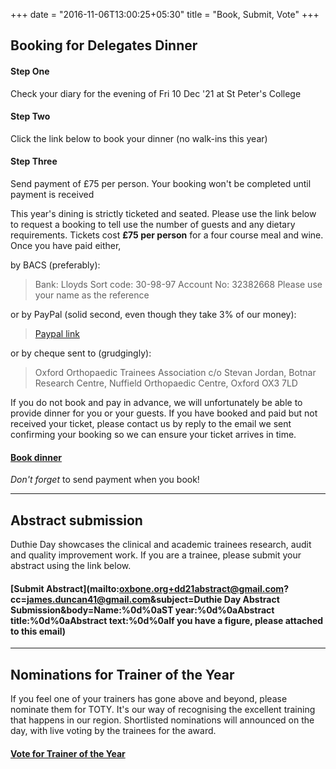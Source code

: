 +++
date = "2016-11-06T13:00:25+05:30"
title = "Book, Submit, Vote"
+++


## Booking for Delegates Dinner

#### Step One
Check your diary for the evening of Fri 10 Dec '21 at St Peter's College
#### Step Two
Click the link below to book your dinner (no walk-ins this year)
#### Step Three
Send payment of £75 per person. Your booking won't be completed until payment is received

This year's dining is strictly ticketed and seated. Please use the link below to request a booking to tell use the number of guests and any dietary requirements. Tickets cost **£75 per person** for a four course meal and wine. Once you have paid either,

by BACS (preferably):

> Bank: Lloyds
> Sort code: 30-98-97
> Account No: 32382668
> Please use your name as the reference

or by PayPal (solid second, even though they take 3% of our money):

> [Paypal link](http://paypal.me/oxfordortho)

or by cheque sent to (grudgingly):

> Oxford Orthopaedic Trainees Association
> c/o Stevan Jordan,
> Botnar Research Centre,
> Nuffield Orthopaedic Centre,
> Oxford
> OX3 7LD

If you do not book and pay in advance, we will unfortunately be able to provide dinner for you or your guests. If you have booked and paid but not received your ticket, please contact us by reply to the email we sent confirming your booking so we can ensure your ticket arrives in time.

#### [Book dinner](<mailto:oxbone.org+dd21booking@gmail.com?cc=stevan.jordan@nhs.net&subject=Reservation for Duthie Day dinner&body=How many Tickets do you want?%0d%0aWhat dietary requirements do you have?%0d%0aPlease send payment of £75pp via BACS or alternative - see https://spirit-of-duthie.github.io/public/contact/ for details. Once payment is processed, your ticket will be emailed to the email address you used to send this message. Please print and bring with you on the day>)

*Don't forget* to send payment when you book!
***

## Abstract submission

Duthie Day showcases the clinical and academic trainees research, audit and quality improvement work. If you are a trainee, please submit your abstract using the link below.

#### [Submit Abstract](mailto:oxbone.org+dd21abstract@gmail.com?cc=james.duncan41@gmail.com&subject=Duthie Day Abstract Submission&body=Name:%0d%0aST year:%0d%0aAbstract title:%0d%0aAbstract text:%0d%0aIf you have a figure, please attached to this email)
***

## Nominations for Trainer of the Year

If you feel one of your trainers has gone above and beyond, please nominate them for TOTY. It's our way of recognising the excellent training that happens in our region. Shortlisted nominations will announced on the day, with live voting by the trainees for the award.

#### [Vote for Trainer of the Year](<mailto:oxbone.org+dd21toty@gmail.com?cc=james.duncan41@gmail.com&subject=Duthie Day TOTY Nomination&body=TOTY nomination:%0d%0aReason:>)
